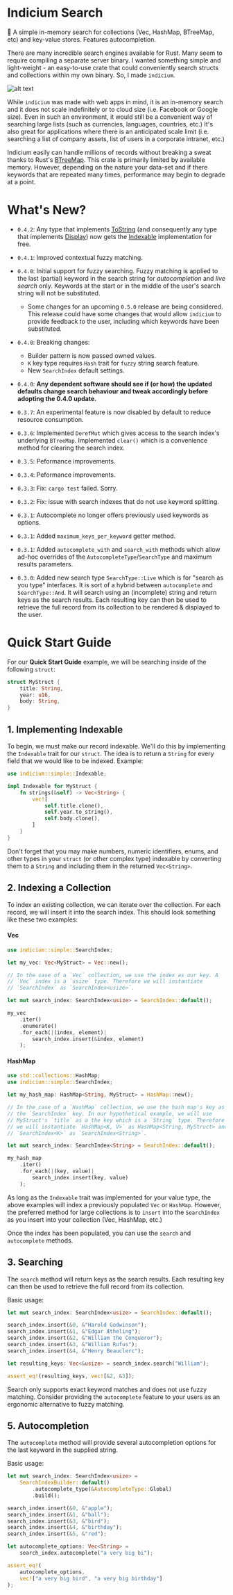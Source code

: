 # Indicium Search

🔎 A simple in-memory search for collections (Vec, HashMap, BTreeMap, etc) and
key-value stores. Features autocompletion.

There are many incredible search engines available for Rust. Many seem to
require compiling a separate server binary. I wanted something simple and
light-weight - an easy-to-use crate that could conveniently search structs and
collections within my own binary. So, I made `indicium`.

![alt text](https://www.arkiteq.ca/crates/indicium/banner.jpg "Indicium: A Simple In-Memory Search for Rust")

While `indicium` was made with web apps in mind, it is an in-memory search and
it does not scale indefinitely or to cloud size (i.e. Facebook or Google size).
Even in such an environment, it would still be a convenient way of searching
large lists (such as currencies, languages, countries, etc.) It's also great for
applications where there is an anticipated scale limit (i.e. searching a list of
company assets, list of users in a corporate intranet, etc.)

Indicium easily can handle millions of records without breaking a sweat thanks
to Rust's [BTreeMap](https://cglab.ca/~abeinges/blah/rust-btree-case/). This
crate is primarily limited by available memory. However, depending on the nature
your data-set and if there keywords that are repeated many times, performance
may begin to degrade at a point.

# What's New?

* `0.4.2`: Any type that implements
[ToString](https://doc.rust-lang.org/std/string/trait.ToString.html) (and
consequently any type that implements
[Display](https://doc.rust-lang.org/std/fmt/trait.Display.html))
now gets the
[Indexable](https://docs.rs/indicium/latest/indicium/simple/trait.Indexable.html)
implementation for free.

* `0.4.1`: Improved contextual fuzzy matching.

* `0.4.0`: Initial support for fuzzy searching. Fuzzy matching is applied to the
last (partial) keyword in the search string for _autocompletion_ and _live
search_ only. Keywords at the start or in the middle of the user's search string
will not be substituted.
	* Some changes for an upcoming `0.5.0` release are being considered.
	This release could have some changes that would allow `indicium` to
	provide feedback to the user, including which keywords have been
	substituted.

* `0.4.0`: Breaking changes:
	* Builder pattern is now passed owned values.
	* `K` key type requires `Hash` trait for `fuzzy` string search feature.
	* New `SearchIndex` default settings.

* `0.4.0`: **Any dependent software should see if (or how) the updated defaults
change search behaviour and tweak accordingly before adopting the 0.4.0
update.**

* `0.3.7`: An experimental feature is now disabled by default to reduce resource
consumption.

* `0.3.6`: Implemented `DerefMut` which gives access to the search index's
underlying `BTreeMap`. Implemented `clear()` which is a convenience method for
clearing the search index.

* `0.3.5`: Peformance improvements.

* `0.3.4`: Peformance improvements.

* `0.3.3`: Fix: `cargo test` failed. Sorry.

* `0.3.2`: Fix: issue with search indexes that do not use keyword splitting.

* `0.3.1`: Autocomplete no longer offers previously used keywords as options.

* `0.3.1`: Added `maximum_keys_per_keyword` getter method.

* `0.3.1`: Added `autocomplete_with` and `search_with` methods which allow
ad-hoc overrides of the `AutocompleteType`/`SearchType` and maximum results
parameters.

* `0.3.0`: Added new search type `SearchType::Live` which is for "search as you
type" interfaces. It is sort of a hybrid between `autocomplete` and
`SearchType::And`. It will search using an (incomplete) string and return keys
as the search results. Each resulting key can then be used to retrieve the full
record from its collection to be rendered & displayed to the user.

# Quick Start Guide

For our **Quick Start Guide** example, we will be searching inside of the
following `struct`:

```rust
struct MyStruct {
    title: String,
    year: u16,
    body: String,
}
```

## 1. Implementing Indexable

To begin, we must make our record indexable. We'll do this by implementing the
`Indexable` trait for our `struct`. The idea is to return a `String` for every
field that we would like to be indexed. Example:

```rust
use indicium::simple::Indexable;

impl Indexable for MyStruct {
    fn strings(&self) -> Vec<String> {
        vec![
            self.title.clone(),
            self.year.to_string(),
            self.body.clone(),
        ]
    }
}
```

Don't forget that you may make numbers, numeric identifiers, enums, and other
types in your `struct` (or other complex type) indexable by converting them to a
`String` and including them in the returned `Vec<String>`.

## 2. Indexing a Collection

To index an existing collection, we can iterate over the collection. For each
record, we will insert it into the search index. This should look something
like these two examples:

#### Vec

```rust
use indicium::simple::SearchIndex;

let my_vec: Vec<MyStruct> = Vec::new();

// In the case of a `Vec` collection, we use the index as our key. A
// `Vec` index is a `usize` type. Therefore we will instantiate
// `SearchIndex` as `SearchIndex<usize>`.

let mut search_index: SearchIndex<usize> = SearchIndex::default();

my_vec
    .iter()
    .enumerate()
    .for_each(|(index, element)|
        search_index.insert(&index, element)
    );
```

#### HashMap

```rust
use std::collections::HashMap;
use indicium::simple::SearchIndex;

let my_hash_map: HashMap<String, MyStruct> = HashMap::new();

// In the case of a `HashMap` collection, we use the hash map's key as
// the `SearchIndex` key. In our hypothetical example, we will use
// MyStruct's `title` as a the key which is a `String` type. Therefore
// we will instantiate `HashMap<K, V>` as HashMap<String, MyStruct> and
// `SearchIndex<K>` as `SearchIndex<String>`.

let mut search_index: SearchIndex<String> = SearchIndex::default();

my_hash_map
    .iter()
    .for_each(|(key, value)|
        search_index.insert(key, value)
    );
```

As long as the `Indexable` trait was implemented for your value type, the above
examples will index a previously populated `Vec` or `HashMap`. However, the
preferred method for large collections is to `insert` into the `SearchIndex` as
you insert into your collection (Vec, HashMap, etc.)

Once the index has been populated, you can use the `search` and `autocomplete`
methods.

## 3. Searching

The `search` method will return keys as the search results. Each resulting
key can then be used to retrieve the full record from its collection.

Basic usage:

```rust
let mut search_index: SearchIndex<usize> = SearchIndex::default();

search_index.insert(&0, &"Harold Godwinson");
search_index.insert(&1, &"Edgar Ætheling");
search_index.insert(&2, &"William the Conqueror");
search_index.insert(&3, &"William Rufus");
search_index.insert(&4, &"Henry Beauclerc");

let resulting_keys: Vec<&usize> = search_index.search("William");

assert_eq!(resulting_keys, vec![&2, &3]);
```

Search only supports exact keyword matches and does not use fuzzy matching.
Consider providing the `autocomplete` feature to your users as an ergonomic
alternative to fuzzy matching.

## 5. Autocompletion

The `autocomplete` method will provide several autocompletion options for the
last keyword in the supplied string.

Basic usage:

```rust
let mut search_index: SearchIndex<usize> =
    SearchIndexBuilder::default()
        .autocomplete_type(&AutocompleteType::Global)
        .build();

search_index.insert(&0, &"apple");
search_index.insert(&1, &"ball");
search_index.insert(&3, &"bird");
search_index.insert(&4, &"birthday");
search_index.insert(&5, &"red");

let autocomplete_options: Vec<String> =
    search_index.autocomplete("a very big bi");

assert_eq!(
    autocomplete_options,
    vec!["a very big bird", "a very big birthday"]
);
```